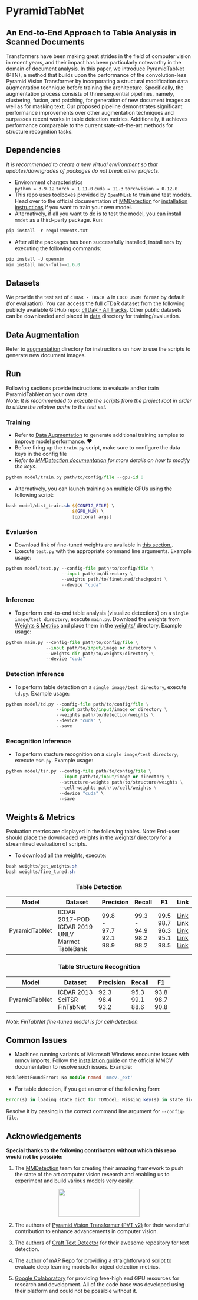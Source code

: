 # PyramidTabNet

## An End-to-End Approach to Table Analysis in Scanned Documents

Transformers have been making great strides in the field of computer vision in recent years, and their impact has been particularly noteworthy in the domain of document analysis. In this paper, we introduce PyramidTabNet (PTN), a method that builds upon the performance of the convolution-less Pyramid Vision Transformer by incorporating a structural modification data augmentation technique before training the architecture. Specifically, the augmentation process consists of three sequential pipelines, namely, clustering, fusion, and patching, for generation of new document images as well as for masking text. Our proposed pipeline demonstrates significant performance improvements over other augmentation techniques and surpasses recent works in table detection metrics. Additionally, it achieves performance comparable to the current state-of-the-art methods for structure recognition tasks.

## Dependencies

_It is recommended to create a new virtual environment so that updates/downgrades of packages do not break other projects._

- Environment characteristics
  <br/>`python = 3.9.12` `torch = 1.11.0` `cuda = 11.3` `torchvision = 0.12.0`
- This repo uses toolboxes provided by `OpenMMLab` to train and test models. Head over to the official documentation of [MMDetection](https://github.com/open-mmlab/mmdetection) for [installation instructions](https://mmdetection.readthedocs.io/en/latest/) if you want to train your own model.
- Alternatively, if all you want to do is to test the model, you can install `mmdet` as a third-party package. Run:
```python
pip install -r requirements.txt
```
- After all the packages has been successfully installed, install `mmcv` by executing the following commands:
```python
pip install -U openmim
mim install mmcv-full==1.6.0
```
## Datasets

We provide the test set of `cTDaR - TRACK A` in `COCO JSON format` by default (for evaluation). You can access the full cTDaR dataset from the following publicly available GitHub repo: [cTDaR - All Tracks](https://github.com/cndplab-founder/ICDAR2019_cTDaR). Other public datasets can be downloaded and placed in [data](data/) directory for training/evaluation.

## Data Augmentation

Refer to [augmentation](augmentation#data-augmentation) directory for instructions on how to use the scripts to generate new document images.

## Run

Following sections provide instructions to evaluate and/or train PyramidTabNet on your own data.<br/>
_Note: It is recommended to execute the scripts from the project root in order to utilize the relative paths to the test set._

### Training

- Refer to [Data Augmentation](augmentation) to generate additional training samples to improve model performance. ❤️
- Before firing up the `train.py` script, make sure to configure the data keys in the config file
- _Refer to [MMDetection documentation](https://mmdetection.readthedocs.io/en/latest/2_new_data_model.html#train-with-customized-datasets) for more details on how to modify the keys._

```python
python model/train.py path/to/config/file --gpu-id 0
```

- Alternatively, you can launch training on multiple GPUs using the following script:

```powershell
bash model/dist_train.sh ${CONFIG_FILE} \
                         ${GPU_NUM} \
                         [optional args]
```

### Evaluation

- Download link of fine-tuned weights are available in [this section.](#weights--metrics).
- Execute `test.py` with the appropriate command line arguments. Example usage:

```python
python model/test.py --config-file path/to/config/file \
                     --input path/to/directory \
                     --weights path/to/finetuned/checkpoint \
                     --device "cuda"
```

### Inference

- To perform end-to-end table analysis (visualize detections) on a `single image/test directory`, execute `main.py`. Download the weights from [Weights & Metrics](#weights--metrics) and place them in the [weights/](weights/) directory. Example usage:

```python
python main.py --config-file path/to/config/file \
               --input path/to/input/image or directory \
               --weights-dir path/to/weights/directory \
               --device "cuda"
```

### Detection Inference

- To perform table detection on a `single image/test directory`, execute `td.py`. Example usage:

```python
python model/td.py --config-file path/to/config/file \
                   --input path/to/input/image or directory \
                   --weights path/to/detection/weights \
                   --device "cuda" \
                   --save
```

### Recognition Inference

- To perform stucture recognition on a `single image/test directory`, execute `tsr.py`. Example usage:

```python
python model/tsr.py --config-file path/to/config/file \
                    --input path/to/input/image or directory \
                    --structure-weights path/to/structure/weights \
                    --cell-weights path/to/cell/weights \
                    --device "cuda" \
                    --save
```

## Weights & Metrics

Evaluation metrics are displayed in the following tables. Note: End-user should place the downloaded weights in the [weights/](weights/) directory for a streamlined evaluation of scripts.

- To download all the weights, execute:
```powershell
bash weights/get_weights.sh
bash weights/fine_tuned.sh
```
<div align="center">

### Table Detection

| <div align="center">Model</div> | <div align="center">Dataset</div> | <div align="center">Precision</div> | <div align="center">Recall</div> | <div align="center">F1</div> | <div align="center">Link</div> |
| --- | --- | --- | --- | --- | --- |
| PyramidTabNet | ICDAR 2017-POD <br> ICDAR 2019 <br> UNLV <br> Marmot <br> TableBank <br> | 99.8 <br> - <br> 97.7 <br> 92.1 <br> 98.9 | 99.3 <br> - <br> 94.9 <br> 98.2 <br> 98.2 | 99.5 <br> 98.7 <br> 96.3 <br> 95.1 <br> 98.5 | [Link](https://github.com/muhd-umer/pyramidtabnet/releases/download/v0.1.0/icdar2017.pth) <br> [Link](https://github.com/muhd-umer/pyramidtabnet/releases/download/v0.1.0/icdar2019.pth) <br> [Link](https://github.com/muhd-umer/pyramidtabnet/releases/download/v0.1.0/unlv.pth) <br> [Link](https://github.com/muhd-umer/pyramidtabnet/releases/download/v0.1.0/marmot.pth) <br> [Link](https://github.com/muhd-umer/pyramidtabnet/releases/download/v0.1.0/tablebank.pth) |

</div>

<div align="center">

### Table Structure Recognition

| <div align="center">Model</div> | <div align="center">Dataset</div> | <div align="center">Precision</div> | <div align="center">Recall</div> | <div align="center">F1</div> |
| --- | --- | --- | --- | --- |
| PyramidTabNet | ICDAR 2013 <br> SciTSR <br> FinTabNet <br>| 92.3 <br> 98.4 <br> 93.2 | 95.3 <br> 99.1 <br> 88.6 | 93.8 <br> 98.7 <br> 90.8|

</div> 

_Note: FinTabNet fine-tuned model is for cell-detection._

<div align="center">

</div>

## Common Issues
- Machines running variants of Microsoft Windows encounter issues with mmcv imports. Follow the [installation guide](https://mmcv.readthedocs.io/en/latest/get_started/installation.html) on the official MMCV documentation to resolve such issues. Example:

```TypeScript
ModuleNotFoundError: No module named 'mmcv._ext'
```

- For table detection, if you get an error of the following form:

```TypeScript
Error(s) in loading state_dict for TDModel; Missing key(s) in state_dict
```

Resolve it by passing in the correct command line argument for `--config-file`.

## Acknowledgements

**Special thanks to the following contributors without which this repo would not be possible:**

1. The [MMDetection](https://github.com/open-mmlab/mmdetection) team for creating their amazing framework to push the state of the art computer vision research and enabling us to experiment and build various models very easily.
<p align="center">
   <a href="https://github.com/open-mmlab/mmdetection"><img width="220" height="75" src="https://raw.githubusercontent.com/open-mmlab/mmdetection/master/resources/mmdet-logo.png"/></a>
</p>

2. The authors of [Pyramid Vision Transformer (PVT v2)](https://arxiv.org/pdf/2106.13797.pdf) for their wonderful contribution to enhance advancements in computer vision.

3. The authors of [Craft Text Detector](https://arxiv.org/abs/1904.01941) for their awesome repository for text detection.

4. The author of [mAP Repo](https://github.com/Cartucho/mAP) for providing a straightforward script to evaluate deep learning models for object detection metrics.

5. [Google Colaboratory](https://github.com/googlecolab) for providing free-high end GPU resources for research and development. All of the code base was developed using their platform and could not be possible without it.
